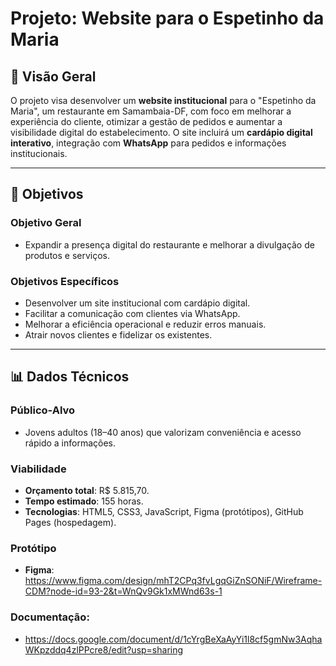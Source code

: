 # Projeto: Website para o Espetinho da Maria

## 📌 Visão Geral
O projeto visa desenvolver um **website institucional** para o "Espetinho da Maria", um restaurante em Samambaia-DF, com foco em melhorar a experiência do cliente, otimizar a gestão de pedidos e aumentar a visibilidade digital do estabelecimento. O site incluirá um **cardápio digital interativo**, integração com **WhatsApp** para pedidos e informações institucionais.

---

## 🎯 Objetivos
### Objetivo Geral
- Expandir a presença digital do restaurante e melhorar a divulgação de produtos e serviços.

### Objetivos Específicos
- Desenvolver um site institucional com cardápio digital.
- Facilitar a comunicação com clientes via WhatsApp.
- Melhorar a eficiência operacional e reduzir erros manuais.
- Atrair novos clientes e fidelizar os existentes.

---

## 📊 Dados Técnicos
### Público-Alvo
- Jovens adultos (18–40 anos) que valorizam conveniência e acesso rápido a informações.

### Viabilidade
- **Orçamento total**: R$ 5.815,70.
- **Tempo estimado**: 155 horas.
- **Tecnologias**: HTML5, CSS3, JavaScript, Figma (protótipos), GitHub Pages (hospedagem).

### Protótipo
- **Figma**: https://www.figma.com/design/mhT2CPq3fvLgqGiZnSONiF/Wireframe-CDM?node-id=93-2&t=WnQv9Gk1xMWnd63s-1

### Documentação: 
- https://docs.google.com/document/d/1cYrgBeXaAyYi1l8cf5gmNw3AqhaWKpzddq4zlPPcre8/edit?usp=sharing
